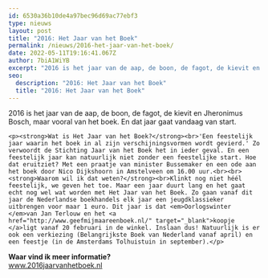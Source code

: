 ```yaml
---
id: 6530a36b10de4a97bec96d69ac77ebf3
type: nieuws
layout: post
title: "2016: Het Jaar van het Boek"
permalink: /nieuws/2016-het-jaar-van-het-boek/
date: 2022-05-11T19:16:41.067Z
author: 7biA1WiYB
excerpt: "2016 is het jaar van de aap, de boon, de fagot, de kievit en Jheronimus Bosch, maar vooral van het boek. En dat jaar gaat vandaag van start.  "
seo:
  description: "2016: Het Jaar van het Boek"
  title: "2016: Het Jaar van het Boek"
---
```

2016 is het jaar van de aap, de boon, de fagot, de kievit en Jheronimus Bosch, maar vooral van het boek. En dat jaar gaat vandaag van start.  

    <p><strong>Wat is Het Jaar van het Boek?</strong><br>'Een feestelijk jaar waarin het boek in al zijn verschijningsvormen wordt gevierd.' Zo verwoordt de Stichting Jaar van het Boek het in ieder geval. En een feestelijk jaar kan natuurlijk niet zonder een feestelijke start. Hoe dat eruitziet? Met een praatje van minister Bussemaker en een ode aan het boek door Nico Dijkshoorn in Amstelveen om 16.00 uur.<br><br><strong>Waarom wil ik dat weten?</strong><br>Klinkt nog niet héél feestelijk, we geven het toe. Maar een jaar duurt lang en het gaat echt nog wel wat worden met Het Jaar van het Boek. Zo gaan vanaf dit jaar de Nederlandse boekhandels elk jaar een jeugdklassieker uitbrengen voor maar 1 euro. Dit jaar is dat <em>Oorlogswinter </em>van Jan Terlouw en het <a href="http://www.geefmijmaareenboek.nl/" target="_blank">koopje </a>ligt vanaf 20 februari in de winkel. Inslaan dus! Natuurlijk is er ook een verkiezing (Belangrijkste Boek van Nederland vanaf april) en een feestje (in de Amsterdams Tolhuistuin in september).</p>
<p><strong>Waar vind ik meer informatie?</strong><br><a href="http://www.2016jaarvanhetboek.nl" target="_blank">www.2016jaarvanhetboek.nl</a></p>
<p> </p>  
